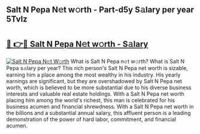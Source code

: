 ## Salt N Pepa N𝚎t w𝚘rth - Part-d5y S𝚊lary per year 5TvIz

# <h2><a href="http://gc1edht.nevu.top/?p=Salt+N+Pepa">🔗 👉🔴 Salt N Pepa N𝚎t w𝚘rth - S𝚊lary</a></h2>

[![Salt N Pepa N𝚎t W𝚘rth](https://i.imgur.com/Oavwk0R.jpeg)](http://gc1edht.nevu.top/?p=Salt+N+Pepa)
What is Salt N Pepa n𝚎t w𝚘rth? What is Salt N Pepa s𝚊lary per year?
This rich person's Salt N Pepa net worth is sizable, earning him a place among the most wealthy in his industry. His yearly earnings are significant, but they are overshadowed by Salt N Pepa net worth, which is believed to be more substantial due to his diverse business interests and valuable real estate holdings. With a Salt N Pepa net worth placing him among the world's richest, this man is celebrated for his business acumen and financial shrewdness. With a Salt N Pepa net worth in the billions and a substantial annual salary, this affluent person is a leading demonstration of the power of hard labor, commitment, and financial acumen.
